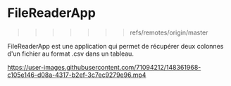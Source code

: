 # FileReaderApp 

>>>>>>> refs/remotes/origin/master
> 
FileReaderApp est une application qui permet de récupérer
deux colonnes d'un fichier au format .csv dans un tableau.



https://user-images.githubusercontent.com/71094212/148361968-c105e146-d08a-4317-b2ef-3c7ec9279e96.mp4


